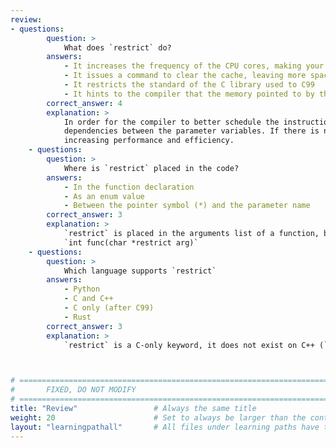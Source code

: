 ```yaml
---
review:
- questions:
        question: >
            What does `restrict` do?
        answers:
            - It increases the frequency of the CPU cores, making your program run faster
            - It issues a command to clear the cache, leaving more space for your program
            - It restricts the standard of the C library used to C99
            - It hints to the compiler that the memory pointed to by the parameter cannot be accessed by any other means inside a particular function except using this pointer
        correct_answer: 4                   
        explanation: >
            In order for the compiler to better schedule the instructions of a function, it needs to know if there are any
            dependencies between the parameter variables. If there is no dependency, usually the compiler can group together instructions
            increasing performance and efficiency.
    - questions:
        question: >
            Where is `restrict` placed in the code?
        answers:
            - In the function declaration
            - As an enum value
            - Between the pointer symbol (*) and the parameter name
        correct_answer: 3
        explanation: >
            `restrict` is placed in the arguments list of a function, between the * and the parameter name, like this:
            `int func(char *restrict arg)`   
    - questions:
        question: >
            Which language supports `restrict`
        answers:
            - Python
            - C and C++
            - C only (after C99)
            - Rust
        correct_answer: 3
        explanation: >
            `restrict` is a C-only keyword, it does not exist on C++ (`__restrict__` does, but it does not have the same function)



# ================================================================================
#       FIXED, DO NOT MODIFY
# ================================================================================
title: "Review"                 # Always the same title
weight: 20                      # Set to always be larger than the content in this path
layout: "learningpathall"       # All files under learning paths have this same wrapper
---
```

